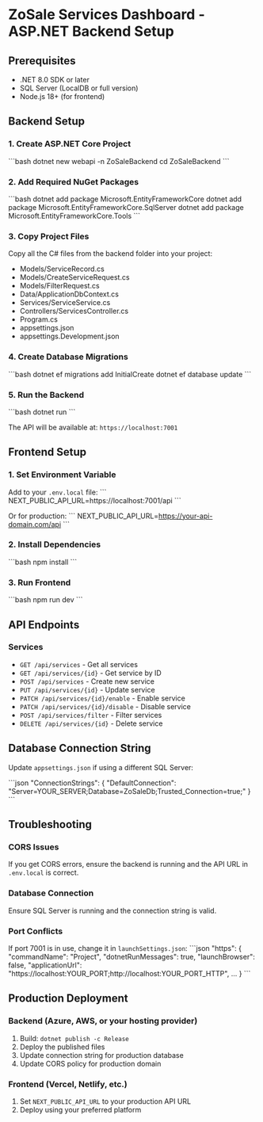 # ZoSale Services Dashboard - ASP.NET Backend Setup

## Prerequisites
- .NET 8.0 SDK or later
- SQL Server (LocalDB or full version)
- Node.js 18+ (for frontend)

## Backend Setup

### 1. Create ASP.NET Core Project
\`\`\`bash
dotnet new webapi -n ZoSaleBackend
cd ZoSaleBackend
\`\`\`

### 2. Add Required NuGet Packages
\`\`\`bash
dotnet add package Microsoft.EntityFrameworkCore
dotnet add package Microsoft.EntityFrameworkCore.SqlServer
dotnet add package Microsoft.EntityFrameworkCore.Tools
\`\`\`

### 3. Copy Project Files
Copy all the C# files from the backend folder into your project:
- Models/ServiceRecord.cs
- Models/CreateServiceRequest.cs
- Models/FilterRequest.cs
- Data/ApplicationDbContext.cs
- Services/ServiceService.cs
- Controllers/ServicesController.cs
- Program.cs
- appsettings.json
- appsettings.Development.json

### 4. Create Database Migrations
\`\`\`bash
dotnet ef migrations add InitialCreate
dotnet ef database update
\`\`\`

### 5. Run the Backend
\`\`\`bash
dotnet run
\`\`\`

The API will be available at: `https://localhost:7001`

## Frontend Setup

### 1. Set Environment Variable
Add to your `.env.local` file:
\`\`\`
NEXT_PUBLIC_API_URL=https://localhost:7001/api
\`\`\`

Or for production:
\`\`\`
NEXT_PUBLIC_API_URL=https://your-api-domain.com/api
\`\`\`

### 2. Install Dependencies
\`\`\`bash
npm install
\`\`\`

### 3. Run Frontend
\`\`\`bash
npm run dev
\`\`\`

## API Endpoints

### Services
- `GET /api/services` - Get all services
- `GET /api/services/{id}` - Get service by ID
- `POST /api/services` - Create new service
- `PUT /api/services/{id}` - Update service
- `PATCH /api/services/{id}/enable` - Enable service
- `PATCH /api/services/{id}/disable` - Disable service
- `POST /api/services/filter` - Filter services
- `DELETE /api/services/{id}` - Delete service

## Database Connection String

Update `appsettings.json` if using a different SQL Server:

\`\`\`json
"ConnectionStrings": {
  "DefaultConnection": "Server=YOUR_SERVER;Database=ZoSaleDb;Trusted_Connection=true;"
}
\`\`\`

## Troubleshooting

### CORS Issues
If you get CORS errors, ensure the backend is running and the API URL in `.env.local` is correct.

### Database Connection
Ensure SQL Server is running and the connection string is valid.

### Port Conflicts
If port 7001 is in use, change it in `launchSettings.json`:
\`\`\`json
"https": {
  "commandName": "Project",
  "dotnetRunMessages": true,
  "launchBrowser": false,
  "applicationUrl": "https://localhost:YOUR_PORT;http://localhost:YOUR_PORT_HTTP",
  ...
}
\`\`\`

## Production Deployment

### Backend (Azure, AWS, or your hosting provider)
1. Build: `dotnet publish -c Release`
2. Deploy the published files
3. Update connection string for production database
4. Update CORS policy for production domain

### Frontend (Vercel, Netlify, etc.)
1. Set `NEXT_PUBLIC_API_URL` to your production API URL
2. Deploy using your preferred platform
